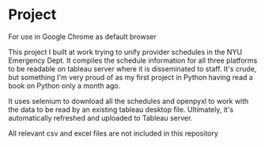 # Project

For use in Google Chrome as default browser

This project I built at work trying to unify provider schedules in the NYU Emergency Dept.  It compiles the schedule information for all three platforms to be readable on tableau server where it is disseminated to staff.  It's crude, but something I'm very proud of as my first project in Python having read a book on Python only a month ago.

It uses selenium to download all the schedules and openpyxl to work with the data to be read by an existing tableau desktop file.  Ultimately, it's automatically refreshed and uploaded to Tableau server.

All relevant csv and excel files are not included in this repository
